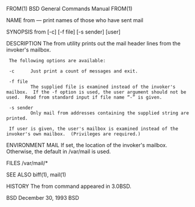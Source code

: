 FROM(1)                                                                                BSD General Commands Manual                                                                                FROM(1)

NAME
     from — print names of those who have sent mail

SYNOPSIS
     from [-c] [-f file] [-s sender] [user]

DESCRIPTION
     The from utility prints out the mail header lines from the invoker's mailbox.

     The following options are available:

     -c      Just print a count of messages and exit.

     -f file
             The supplied file is examined instead of the invoker's mailbox.  If the -f option is used, the user argument should not be used.  Read from standard input if file name “-” is given.

     -s sender
             Only mail from addresses containing the supplied string are printed.

     If user is given, the user's mailbox is examined instead of the invoker's own mailbox.  (Privileges are required.)

ENVIRONMENT
     MAIL    If set, the location of the invoker's mailbox.  Otherwise, the default in /var/mail is used.

FILES
     /var/mail/*

SEE ALSO
     biff(1), mail(1)

HISTORY
     The from command appeared in 3.0BSD.

BSD                                                                                         December 30, 1993                                                                                         BSD

